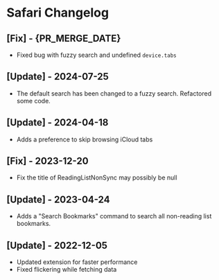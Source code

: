 # Safari Changelog

## [Fix] - {PR_MERGE_DATE}
- Fixed bug with fuzzy search and undefined `device.tabs` 

## [Update] - 2024-07-25
- The default search has been changed to a fuzzy search. Refactored some code.

## [Update] - 2024-04-18

- Adds a preference to skip browsing iCloud tabs

## [Fix] - 2023-12-20

- Fix the title of ReadingListNonSync may possibly be null

## [Update] - 2023-04-24

- Adds a "Search Bookmarks" command to search all non-reading list bookmarks.

## [Update] - 2022-12-05

- Updated extension for faster performance
- Fixed flickering while fetching data
